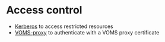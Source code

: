 # Access control

- [Kerberos](kerberos) to access restricted resources
- [VOMS-proxy](voms-proxy) to authenticate with a VOMS proxy certificate
